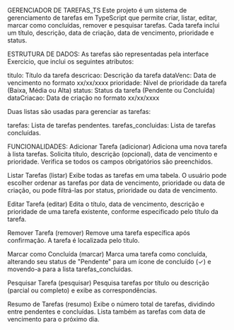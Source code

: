 GERENCIADOR DE TAREFAS_TS
Este projeto é um sistema de gerenciamento de tarefas em TypeScript que permite criar, listar, editar, marcar como concluídas, remover e pesquisar tarefas. 
Cada tarefa inclui um título, descrição, data de criação, data de vencimento, prioridade e status.

ESTRUTURA DE DADOS:
As tarefas são representadas pela interface Exercicio, que inclui os seguintes atributos:

titulo: Título da tarefa
descricao: Descrição da tarefa
dataVenc: Data de vencimento no formato xx/xx/xxxx
prioridade: Nível de prioridade da tarefa (Baixa, Média ou Alta)
status: Status da tarefa (Pendente ou Concluída)
dataCriacao: Data de criação no formato xx/xx/xxxx

Duas listas são usadas para gerenciar as tarefas:

tarefas: Lista de tarefas pendentes.
tarefas_concluidas: Lista de tarefas concluídas.

FUNCIONALIDADES:
Adicionar Tarefa (adicionar)
Adiciona uma nova tarefa à lista tarefas. Solicita título, descrição (opcional), data de vencimento e prioridade. Verifica se todos os campos obrigatórios são preenchidos.

Listar Tarefas (listar)
Exibe todas as tarefas em uma tabela. O usuário pode escolher ordenar as tarefas por data de vencimento, prioridade ou data de criação, ou pode filtrá-las por status, prioridade ou data de vencimento.

Editar Tarefa (editar)
Edita o título, data de vencimento, descrição e prioridade de uma tarefa existente, conforme especificado pelo título da tarefa.

Remover Tarefa (remover)
Remove uma tarefa específica após confirmação. A tarefa é localizada pelo título.

Marcar como Concluída (marcar)
Marca uma tarefa como concluída, alterando seu status de "Pendente" para um ícone de concluído (✓) e movendo-a para a lista tarefas_concluidas.

Pesquisar Tarefa (pesquisar)
Pesquisa tarefas por título ou descrição (parcial ou completo) e exibe as correspondências.

Resumo de Tarefas (resumo)
Exibe o número total de tarefas, dividindo entre pendentes e concluídas. Lista também as tarefas com data de vencimento para o próximo dia.
